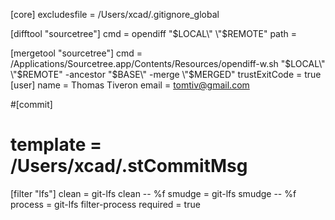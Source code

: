[core]
	excludesfile = /Users/xcad/.gitignore_global
	
[difftool "sourcetree"]
	cmd = opendiff \"$LOCAL\" \"$REMOTE\"
	path = 

[mergetool "sourcetree"]
	cmd = /Applications/Sourcetree.app/Contents/Resources/opendiff-w.sh \"$LOCAL\" \"$REMOTE\" -ancestor \"$BASE\" -merge \"$MERGED\"
	trustExitCode = true
[user]
	name = Thomas Tiveron
	email = tomtiv@gmail.com

#[commit]
#	template = /Users/xcad/.stCommitMsg
[filter "lfs"]
	clean = git-lfs clean -- %f
	smudge = git-lfs smudge -- %f
	process = git-lfs filter-process
	required = true
